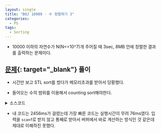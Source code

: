 ```yaml
---
layout: single
title: "BOJ 10989 - 수 정렬하기 3"
categories:
  - PS
tags:
  - Sorting
---
```

- 10000 이하의 자연수가 N(N<=10^7)개 주어질 때 3sec, 8MB 안에 정렬한 결과를 출력하는 문제이다.

## [문제](https://www.acmicpc.net/problem/10989){: target="_blank"} 풀이
- 시간만 보고 STL sort를 썼다가 메모리초과를 받아서 당황했다.

- 들어오는 수의 범위를 이용해서 counting sort해야한다.

<details markdown="1">
<summary>소스코드</summary>

```cpp
#include<cstdio>
#include<vector>
using namespace std;

int main()
{
	int n;
	vector<int> a(10000, 0);
	scanf("%d", &n);
	for(int i=0;i<n;i++){
		int t;
		scanf("%d", &t);
		a[--t]++;
	}
	for(int i=0;i<10000;i++) for(int j=0;j<a[i];j++) printf("%d\n", i+1);
}
```
</details> 

- 내 코드는 2456ms가 걸렸는데 가장 빠른 코드는 실행시간이 무려 76ms였다. 입력을 `scanf`로 받지 않고 통째로 받아서 버퍼에서 바로 계산하는 방식인 것 같은데 제대로 이해하진 못했다.